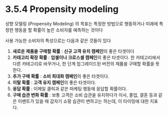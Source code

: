 # 3.5.4 Propensity modeling

성향 모델링 \(Propensity Modeling\) 의 목표는 특정한 방법으로 행동하거나 미래에 특정한 행동을 할 확률이 높은 소비자를 예측하는 것이다

사용 가능한 소비자의 특성으로는 다음과 같은 것들이 있다 

1. **새로운 제품을 구매할 확률** : **신규 고객 유치 캠페인**의 좋은 타겟이다 
2. **카테고리 확장 확률** : **업셀이나 크로스셀 캠페인**의 좋은 타겟이다. 한 카테고리에서 다른 카테고리로 바꾸거나, 한 단계 업그레이드된 버전의 제품을 구매할 확률을 뜻한다.
3. **추가 구매 확률** : **소비 최대화 캠페인**의 좋은 타겟이다.
4. **이탈 확률** : **고객 유지 캠페인**의 좋은 타겟이다.
5. **응답 확률** : 이메일 클릭과 같은 마케팅 행동에 응답할 확률이다.
6. **구매 습관 변화 확률** : 보통 고객은 소비 습관을 유지하다가 이사, 졸업, 결혼 등과 같은 이벤트가 있을 때 갑자기 쇼핑 습관이 변하고는 하는데, 이 타이밍에 대한 지표다. 











